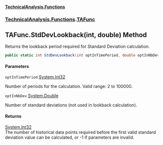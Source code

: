 #### [TechnicalAnalysis\.Functions](Atypical.TechnicalAnalysis.Functions.md 'Atypical\.TechnicalAnalysis\.Functions')
### [TechnicalAnalysis\.Functions](Atypical.TechnicalAnalysis.Functions.md#TechnicalAnalysis.Functions 'TechnicalAnalysis\.Functions').[TAFunc](TAFunc.md 'TechnicalAnalysis\.Functions\.TAFunc')

## TAFunc\.StdDevLookback\(int, double\) Method

Returns the lookback period required for Standard Deviation calculation\.

```csharp
public static int StdDevLookback(int optInTimePeriod, double optInNbDev);
```
#### Parameters

<a name='TechnicalAnalysis.Functions.TAFunc.StdDevLookback(int,double).optInTimePeriod'></a>

`optInTimePeriod` [System\.Int32](https://docs.microsoft.com/en-us/dotnet/api/System.Int32 'System\.Int32')

Number of periods for the calculation\. Valid range: 2 to 100000\.

<a name='TechnicalAnalysis.Functions.TAFunc.StdDevLookback(int,double).optInNbDev'></a>

`optInNbDev` [System\.Double](https://docs.microsoft.com/en-us/dotnet/api/System.Double 'System\.Double')

Number of standard deviations \(not used in lookback calculation\)\.

#### Returns
[System\.Int32](https://docs.microsoft.com/en-us/dotnet/api/System.Int32 'System\.Int32')  
The number of historical data points required before the first valid standard deviation value can be calculated, or \-1 if parameters are invalid\.
